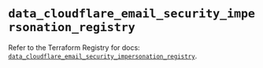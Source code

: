 # `data_cloudflare_email_security_impersonation_registry`

Refer to the Terraform Registry for docs: [`data_cloudflare_email_security_impersonation_registry`](https://registry.terraform.io/providers/cloudflare/cloudflare/5.5.0/docs/data-sources/email_security_impersonation_registry).
